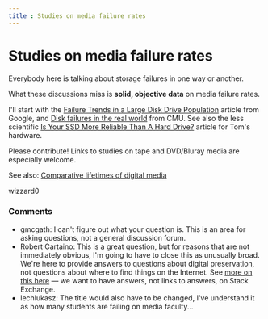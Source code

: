 ```yaml
---
title : Studies on media failure rates
---
```

Studies on media failure rates
=====================
Everybody here is talking about storage failures in one way or another.

What these discussions miss is **solid, objective data** on media
failure rates.

I'll start with the [Failure Trends in a Large Disk Drive
Population](http://static.googleusercontent.com/external_content/untrusted_dlcp/research.google.com/en//archive/disk_failures.pdf)
article from Google, and [Disk failures in the real
world](http://static.usenix.org/events/fast07/tech/schroeder/schroeder.pdf)
from CMU. See also the less scientific [Is Your SSD More Reliable Than A
Hard
Drive?](http://www.tomshardware.com/reviews/ssd-reliability-failure-rate,2923.html)
article for Tom's hardware.

Please contribute! Links to studies on tape and DVD/Bluray media are
especially welcome.

See also: [Comparative lifetimes of digital
media](http://digitalpreservation.stackexchange.com/questions/5/comparative-lifetimes-of-digital-media)

wizzard0

### Comments ###
* gmcgath: I can't figure out what your question is. This is an area for asking
questions, not a general discussion forum.
* Robert Cartaino: This is a great question, but for reasons that are not immediately
obvious, I'm going to have to close this as unusually broad. We're here
to provide answers to questions about digital preservation, not
questions about where to find things on the Internet. See [more on this
here](http://meta.digitalpreservation.stackexchange.com/q/27/101) — we
want to have answers, not links to answers, on Stack Exchange.
* lechlukasz: The title would also have to be changed, I've understand it as how many
students are failing on media faculty...


